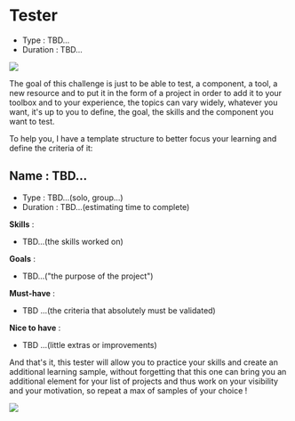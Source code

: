 # Tester

* Type : TBD...
* Duration : TBD...

![](https://www.publicdomainpictures.net/pictures/50000/nahled/test-tubes-1372411084n8C.jpg)

The goal of this challenge is just to be able to test, a component, a tool, a new resource and to put it in the form of a project in order to add it to your toolbox and to your experience, the topics can vary widely, whatever you want, it's up to you to define, the goal, the skills and the component you want to test.

To help you, I have a template structure to better focus your learning and define the criteria of it:

## Name : TBD...

* Type : TBD...(solo, group...)
* Duration : TBD...(estimating time to complete)

**Skills** : 

- TBD...(the skills worked on)

**Goals** : 

- TBD...("the purpose of the project")

**Must-have** :

- TBD ...(the criteria that absolutely must be validated)

**Nice to have** :

- TBD ...(little extras or improvements)

And that's it, this tester will allow you to practice your skills and create an additional learning sample, without forgetting that this one can bring you an additional element for your list of projects and thus work on your visibility and your motivation, so repeat a max of samples of your choice !

![](https://media.giphy.com/media/dzvcOaG7QsRd6/giphy.gif)
